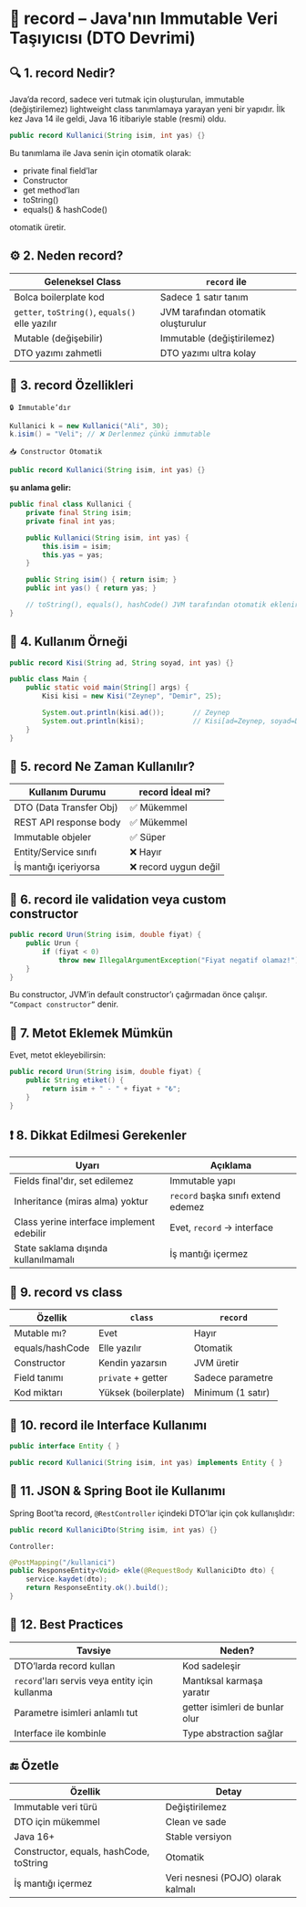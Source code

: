 # 📘 record – Java'nın Immutable Veri Taşıyıcısı (DTO Devrimi)

## 🔍 1. record Nedir?

Java’da record, sadece veri tutmak için oluşturulan, immutable (değiştirilemez) lightweight class tanımlamaya yarayan yeni bir yapıdır.
İlk kez Java 14 ile geldi, Java 16 itibariyle stable (resmi) oldu.

```java
public record Kullanici(String isim, int yas) {}
```

Bu tanımlama ile Java senin için otomatik olarak:

- private final field’lar
- Constructor
- get method’ları
- toString()
- equals() & hashCode()

otomatik üretir.

## ⚙️ 2. Neden record?

| Geleneksel Class                                | `record` ile                        |
| ----------------------------------------------- | ----------------------------------- |
| Bolca boilerplate kod                           | Sadece 1 satır tanım                |
| `getter`, `toString()`, `equals()` elle yazılır | JVM tarafından otomatik oluşturulur |
| Mutable (değişebilir)                           | Immutable (değiştirilemez)          |
| DTO yazımı zahmetli                             | DTO yazımı ultra kolay              |


## 🧱 3. record Özellikleri

`🔒 Immutable’dır`

```java
Kullanici k = new Kullanici("Ali", 30);
k.isim() = "Veli"; // ❌ Derlenmez çünkü immutable
```

`📥 Constructor Otomatik`

```java
public record Kullanici(String isim, int yas) {}
```

__şu anlama gelir:__

```java
public final class Kullanici {
    private final String isim;
    private final int yas;

    public Kullanici(String isim, int yas) {
        this.isim = isim;
        this.yas = yas;
    }

    public String isim() { return isim; }
    public int yas() { return yas; }

    // toString(), equals(), hashCode() JVM tarafından otomatik eklenir
}
```

## 🧪 4. Kullanım Örneği

```java
public record Kisi(String ad, String soyad, int yas) {}

public class Main {
    public static void main(String[] args) {
        Kisi kisi = new Kisi("Zeynep", "Demir", 25);

        System.out.println(kisi.ad());       // Zeynep
        System.out.println(kisi);            // Kisi[ad=Zeynep, soyad=Demir, yas=25]
    }
}
```

## 🎯 5. record Ne Zaman Kullanılır?

| Kullanım Durumu         | record İdeal mi?     |
| ----------------------- | -------------------- |
| DTO (Data Transfer Obj) | ✅ Mükemmel           |
| REST API response body  | ✅ Mükemmel           |
| Immutable objeler       | ✅ Süper              |
| Entity/Service sınıfı   | ❌ Hayır              |
| İş mantığı içeriyorsa   | ❌ record uygun değil |


## 🧠 6. record ile validation veya custom constructor

```java
public record Urun(String isim, double fiyat) {
    public Urun {
        if (fiyat < 0)
            throw new IllegalArgumentException("Fiyat negatif olamaz!");
    }
}
```

Bu constructor, JVM’in default constructor’ı çağırmadan önce çalışır. `“Compact constructor”` denir.

## 🧪 7. Metot Eklemek Mümkün

Evet, metot ekleyebilirsin:

```java
public record Urun(String isim, double fiyat) {
    public String etiket() {
        return isim + " - " + fiyat + "₺";
    }
}
```

## ❗ 8. Dikkat Edilmesi Gerekenler

| Uyarı                                     | Açıklama                            |
| ----------------------------------------- | ----------------------------------- |
| Fields final'dır, set edilemez            | Immutable yapı                      |
| Inheritance (miras alma) yoktur           | `record` başka sınıfı extend edemez |
| Class yerine interface implement edebilir | Evet, `record` → interface          |
| State saklama dışında kullanılmamalı      | İş mantığı içermez                  |


## 🧠 9. record vs class

| Özellik         | `class`              | `record`          |
| --------------- | -------------------- | ----------------- |
| Mutable mı?     | Evet                 | Hayır             |
| equals/hashCode | Elle yazılır         | Otomatik          |
| Constructor     | Kendin yazarsın      | JVM üretir        |
| Field tanımı    | `private` + getter   | Sadece parametre  |
| Kod miktarı     | Yüksek (boilerplate) | Minimum (1 satır) |


## 🔐 10. record ile Interface Kullanımı

```java
public interface Entity { }

public record Kullanici(String isim, int yas) implements Entity { }
```

## 🧰 11. JSON & Spring Boot ile Kullanımı

Spring Boot’ta record, `@RestController` içindeki DTO’lar için çok kullanışlıdır:

```java
public record KullaniciDto(String isim, int yas) {}
```

`Controller:`

```java
@PostMapping("/kullanici")
public ResponseEntity<Void> ekle(@RequestBody KullaniciDto dto) {
    service.kaydet(dto);
    return ResponseEntity.ok().build();
}
```

## 🚀 12. Best Practices

| Tavsiye                                        | Neden?                         |
| ---------------------------------------------- | ------------------------------ |
| DTO’larda record kullan                        | Kod sadeleşir                  |
| `record`'ları servis veya entity için kullanma | Mantıksal karmaşa yaratır      |
| Parametre isimleri anlamlı tut                 | getter isimleri de bunlar olur |
| Interface ile kombinle                         | Type abstraction sağlar        |


## 🔚 Özetle

| Özellik                                 | Detay                              |
| --------------------------------------- | ---------------------------------- |
| Immutable veri türü                     | Değiştirilemez                     |
| DTO için mükemmel                       | Clean ve sade                      |
| Java 16+                                | Stable versiyon                    |
| Constructor, equals, hashCode, toString | Otomatik                           |
| İş mantığı içermez                      | Veri nesnesi (POJO) olarak kalmalı |


